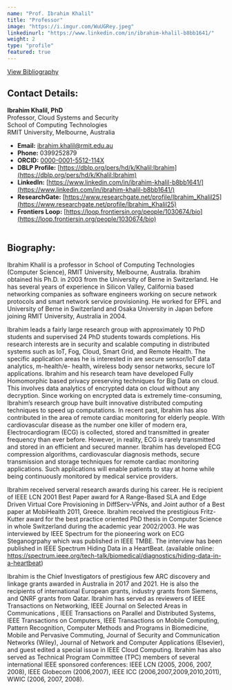 ```yaml
---
name: "Prof. Ibrahim Khalil"
title: "Professor"
image: "https://i.imgur.com/WuUGRey.jpeg"
linkedinurl: "https://www.linkedin.com/in/ibrahim-khalil-b8bb1641/"
weight: 2
type: "profile"
featured: true
---
```

 
[View Bibliography](/people/Khalil/bibliography/)

## Contact Details:

**Ibrahim Khalil, PhD**  
Professor, Cloud Systems and Security  
School of Computing Technologies  
RMIT University, Melbourne, Australia  

- **Email:** [ibrahim.khalil@rmit.edu.au](mailto:ibrahim.khalil@rmit.edu.au)  
- **Phone:** 0399252879  
- **ORCID:** [0000-0001-5512-114X](https://orcid.org/0000-0001-5512-114X)  
- **DBLP Profile:** [https://dblp.org/pers/hd/k/Khalil:Ibrahim](https://dblp.org/pers/hd/k/Khalil:Ibrahim)  
- **LinkedIn:** [https://www.linkedin.com/in/ibrahim-khalil-b8bb1641/](https://www.linkedin.com/in/ibrahim-khalil-b8bb1641/)  
- **ResearchGate:** [https://www.researchgate.net/profile/Ibrahim_Khalil25](https://www.researchgate.net/profile/Ibrahim_Khalil25)  
- **Frontiers Loop:** [https://loop.frontiersin.org/people/1030674/bio](https://loop.frontiersin.org/people/1030674/bio)
<br/><br/>
## Biography:

Ibrahim Khalil is a professor in School of Computing Technologies (Computer Science), RMIT
University, Melbourne, Australia. Ibrahim obtained his Ph.D. in 2003 from the University of Berne
in Switzerland. He has several years of experience in Silicon Valley, California based networking
companies as software engineers working on secure network protocols and smart network service
provisioning. He worked for EPFL and University of Berne in Switzerland and Osaka University in
Japan before joining RMIT University, Australia in 2004.

Ibrahim leads a fairly large research group with approximately 10 PhD students and
supervised 24 PhD students towards completions. His research interests are in security and
scalable computing in distributed systems such as IoT, Fog, Cloud, Smart Grid, and Remote Health.
The specific application areas he is interested in are secure sensor/IoT data analytics, m-health/e-
health, wireless body sensor networks, secure IoT applications. Ibrahim and his research team
have developed Fully Homomorphic based privacy preserving techniques for Big Data on cloud.
This involves data analytics of encrypted data on cloud without any decryption. Since working on
encrypted data is extremely time-consuming, Ibrahim’s research group have built innovative
distributed computing techniques to speed up computations. In recent past, Ibrahim has also
contributed in the area of remote cardiac monitoring for elderly people. With cardiovascular
disease as the number one killer of modern era, Electrocardiogram (ECG) is collected, stored and
transmitted in greater frequency than ever before. However, in reality, ECG is rarely transmitted
and stored in an efficient and secured manner. Ibrahim has developed ECG compression
algorithms, cardiovascular diagnosis methods, secure transmission and storage techniques for
remote cardiac monitoring applications. Such applications will enable patients to stay at home
while being continuously monitored by medical service providers.

Ibrahim received serveral research awards during his career. He is recipient of IEEE LCN
2001 Best Paper award for A Range-Based SLA and Edge Driven Virtual Core Provisioning in
DiffServ-VPNs, and Joint author of a Best paper at MobiHealth 2011, Greece. Ibrahim received the
prestigious Fritz-Kutter award for the best practice oriented PhD thesis in Computer Science in
whole Switzerland during the academic year 2002/2003. He was interviewed by IEEE Spectrum for
the pioneering work on ECG Steganogrpahy which was published in IEEE TMBE. The interview has
been published in IEEE Spectrum Hiding Data in a HeartBeat. (available online:
https://spectrum.ieee.org/tech-talk/biomedical/diagnostics/hiding-data-in-a-heartbeat)

Ibrahim is the Chief Investigators of prestigious few ARC discovery and linkage grants
awarded in Australia in 2017 and 2021. He is also the recipients of international European grants,
industry grants from Siemens, and QNRF grants from Qatar. Ibrahim has served as reviewers of IEEE Transactions on
Networking, IEEE Journal on Selected Areas in Communications , IEEE Transactions on Parallel
and Distributed Systems, IEEE Transactions on Computers, IEEE Transactions on Mobile
Computing, Pattern Recognition, Computer Methods and Programs in Biomedicine, Mobile and
Pervasive Commuting, Journal of Security and Communication Networks (Wiley), Journal of
Network and Computer Applications (Elsevier), and guest edited a special issue in IEEE Cloud
Computing. Ibrahim has also served as Technical Program Committee (TPC) members of several
international IEEE sponsored conferences: IEEE LCN (2005, 2006, 2007, 2008), IEEE Globecom
(2006,2007), IEEE ICC (2006,2007,2009,2010,2011), WWIC (2006, 2007, 2008).

